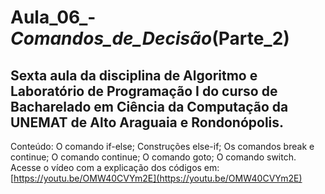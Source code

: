 # Aula_06_-_Comandos_de_Decisão_(Parte_2)
## Sexta aula da disciplina de Algoritmo e Laboratório de Programação I do curso de Bacharelado em Ciência da Computação da UNEMAT de Alto Araguaia e Rondonópolis.
Conteúdo: O comando if-else; Construções else-if; Os comandos break e continue; O comando continue; O comando goto; O comando switch. Acesse o vídeo com a explicação dos códigos em: [https://youtu.be/OMW40CVYm2E](https://youtu.be/OMW40CVYm2E)
